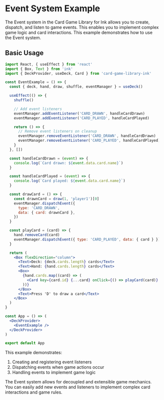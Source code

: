 # Event System Example

The Event system in the Card Game Library for Ink allows you to create, dispatch, and listen to game events. This enables you to implement complex game logic and card interactions. This example demonstrates how to use the Event system.

## Basic Usage

```jsx
import React, { useEffect } from 'react'
import { Box, Text } from 'ink'
import { DeckProvider, useDeck, Card } from 'card-game-library-ink'

const EventExample = () => {
  const { deck, hand, draw, shuffle, eventManager } = useDeck()

  useEffect(() => {
    shuffle()

    // Add event listeners
    eventManager.addEventListener('CARD_DRAWN', handleCardDrawn)
    eventManager.addEventListener('CARD_PLAYED', handleCardPlayed)

    return () => {
      // Remove event listeners on cleanup
      eventManager.removeEventListener('CARD_DRAWN', handleCardDrawn)
      eventManager.removeEventListener('CARD_PLAYED', handleCardPlayed)
    }
  }, [])

  const handleCardDrawn = (event) => {
    console.log(`Card drawn: ${event.data.card.name}`)
  }

  const handleCardPlayed = (event) => {
    console.log(`Card played: ${event.data.card.name}`)
  }

  const drawCard = () => {
    const drawnCard = draw(1, 'player1')[0]
    eventManager.dispatchEvent({
      type: 'CARD_DRAWN',
      data: { card: drawnCard },
    })
  }

  const playCard = (card) => {
    hand.removeCard(card)
    eventManager.dispatchEvent({ type: 'CARD_PLAYED', data: { card } })
  }

  return (
    <Box flexDirection="column">
      <Text>Deck: {deck.cards.length} cards</Text>
      <Text>Hand: {hand.cards.length} cards</Text>
      <Box>
        {hand.cards.map((card) => (
          <Card key={card.id} {...card} onClick={() => playCard(card)} />
        ))}
      </Box>
      <Text>Press 'D' to draw a card</Text>
    </Box>
  )
}

const App = () => (
  <DeckProvider>
    <EventExample />
  </DeckProvider>
)

export default App
```

This example demonstrates:

1. Creating and registering event listeners
2. Dispatching events when game actions occur
3. Handling events to implement game logic

The Event system allows for decoupled and extensible game mechanics. You can easily add new events and listeners to implement complex card interactions and game rules.
